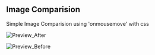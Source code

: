 ## Image Comparision
Simple Image Comparision using 'onmousemove' with css

![Preview_After](https://user-images.githubusercontent.com/51676628/71143114-30a5ce00-21f8-11ea-9d6a-31afb3398382.png)

![Preview_Before](https://user-images.githubusercontent.com/51676628/71143147-4ca96f80-21f8-11ea-84c8-9d194a5a93ed.png)
